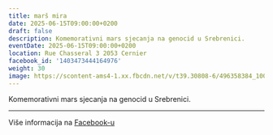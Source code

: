 ```yaml
---
title: marš mira
date: 2025-06-15T09:00:00+0200
draft: false
description: Komemorativni mars sjecanja na genocid u Srebrenici.
eventDate: 2025-06-15T09:00:00+0200
location: Rue Chasseral 3 2053 Cernier
facebook_id: '1403473444164976'
weight: 30
image: https://scontent-ams4-1.xx.fbcdn.net/v/t39.30808-6/496358384_1007574214836511_4806363768185633011_n.jpg?_nc_cat=102&ccb=1-7&_nc_sid=9e60e4&_nc_ohc=LVEL2jCwAxwQ7kNvwF1QwhN&_nc_oc=Adkd08_YiQlgwrMqf_k8CV9tfvK2CYP1G0ZDdddoI4qFTTmrlfgAX51GUMzkEYZrz0A&_nc_zt=23&_nc_ht=scontent-ams4-1.xx&edm=ABTKTjYEAAAA&_nc_gid=nHiHhQlLHfIjxjDvyCCJkw&oh=00_AfP7Xlf5-5iaC0VuFPO9xFdv9qTFfHtP9d1sK6bMqPwaIg&oe=6849692E
---
```


Komemorativni mars sjecanja na genocid u Srebrenici.

---

Više informacija na [Facebook-u](https://facebook.com/events/1403473444164976)